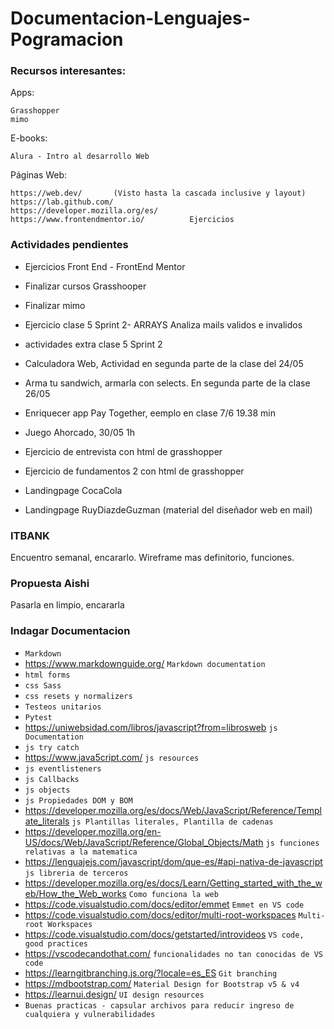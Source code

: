 # Documentacion-Lenguajes-Pogramacion

### Recursos interesantes:

Apps: 

    Grasshopper
    mimo

E-books:

    Alura - Intro al desarrollo Web

Páginas Web:

    https://web.dev/       (Visto hasta la cascada inclusive y layout)
    https://lab.github.com/
    https://developer.mozilla.org/es/
    https://www.frontendmentor.io/          Ejercicios

### Actividades pendientes
- Ejercicios Front End - FrontEnd Mentor

- Finalizar cursos Grasshooper
- Finalizar mimo

- Ejercicio clase 5 Sprint 2- ARRAYS
    Analiza mails validos e invalidos
- actividades extra clase 5 Sprint 2
- Calculadora Web, Actividad en segunda parte de la clase del 24/05
- Arma tu sandwich, armarla con selects. En segunda parte de la clase 26/05
- Enriquecer app Pay Together, eemplo en clase 7/6 19.38 min
- Juego Ahorcado, 30/05 1h
- Ejercicio de entrevista con html de grasshopper
- Ejercicio de fundamentos 2 con html de grasshopper
- Landingpage CocaCola
- Landingpage RuyDiazdeGuzman (material del diseñador web en mail)

### ITBANK
Encuentro semanal, encararlo.
Wireframe mas definitorio, funciones.

### Propuesta Aishi
Pasarla en limpio, encararla
            
### Indagar Documentacion

- `Markdown`
- https://www.markdownguide.org/ `Markdown documentation`
- `html forms`
- `css Sass`
- `css resets y normalizers`
- `Testeos unitarios`
- `Pytest`
- https://uniwebsidad.com/libros/javascript?from=librosweb `js Documentation`
- `js try catch`
- https://www.java5cript.com/ `js resources`
- `js eventlisteners`
- `js Callbacks`
- `js objects`
- `js Propiedades DOM y BOM`
- https://developer.mozilla.org/es/docs/Web/JavaScript/Reference/Template_literals `js Plantillas literales, Plantilla de cadenas` 
- https://developer.mozilla.org/en-US/docs/Web/JavaScript/Reference/Global_Objects/Math `js funciones relativas a la matematica`
- https://lenguajejs.com/javascript/dom/que-es/#api-nativa-de-javascript `js libreria de terceros`
- https://developer.mozilla.org/es/docs/Learn/Getting_started_with_the_web/How_the_Web_works `Como funciona la web`
- https://code.visualstudio.com/docs/editor/emmet `Emmet en VS code`
- https://code.visualstudio.com/docs/editor/multi-root-workspaces `Multi-root Workspaces`
- https://code.visualstudio.com/docs/getstarted/introvideos `VS code, good practices`
- https://vscodecandothat.com/  `funcionalidades no tan conocidas de VS code`
- https://learngitbranching.js.org/?locale=es_ES `Git branching`
- https://mdbootstrap.com/  `Material Design for Bootstrap v5 & v4`
- https://learnui.design/ `UI design resources`
- `Buenas practicas - capsular archivos para reducir ingreso de cualquiera y vulnerabilidades`

